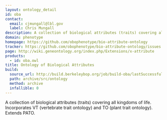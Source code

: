 ```yaml
---
layout: ontology_detail
id: oba
contact:
  email: cjmungall@lbl.gov
  label: Chris Mungall
description: A collection of biological attributes (traits) covering all kingdoms of life.
domain: phenotype
homepage: https://github.com/obophenotype/bio-attribute-ontology
tracker: https://github.com/obophenotype/bio-attribute-ontology/issues
page: http://wiki.geneontology.org/index.php/Extensions/x-attribute
products:
  - id: oba.owl
title: Ontology of Biological Attributes
build:
  source_url: http://build.berkeleybop.org/job/build-oba/lastSuccessfulBuild/artifact/*zip*/archive.zip
  path: archive/src/ontology
  method: archive
  infallible: 0
---
```


A collection of biological attributes (traits) covering all kingdoms of life. Incorporates VT (vertebrate trait ontology) and TO (plant trait ontology). Extends PATO.
